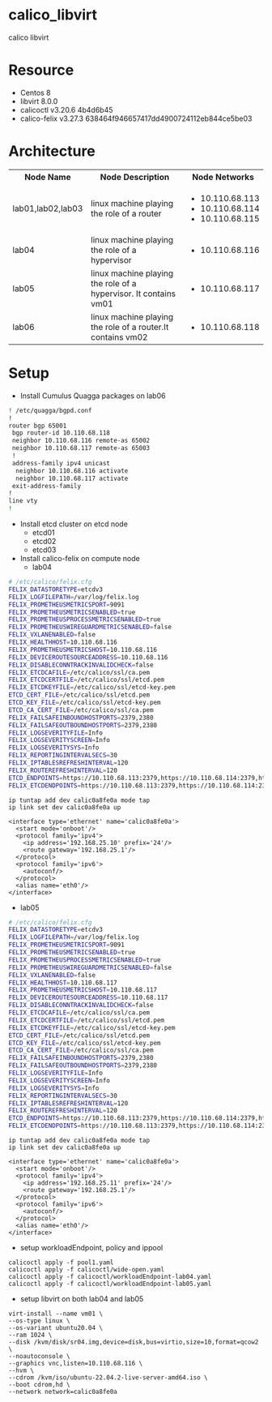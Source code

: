 # calico_libvirt
calico libvirt

# Resource
- Centos 8
- libvirt 8.0.0
- calicoctl v3.20.6 4b4d6b45
- calico-felix v3.27.3 638464f946657417dd4900724112eb844ce5be03

# Architecture
<table>
<tr><th>Node Name</th><th>Node Description</th><th>Node Networks</th></tr>
<tr><td>lab01,lab02,lab03</td><td>linux machine playing the role of a router</td><td><ul><li>10.110.68.113</li><li>10.110.68.114</li><li>10.110.68.115</li></ul></td></tr>
<tr><td>lab04</td><td>linux machine playing the role of a hypervisor</td><td><ul><li>10.110.68.116</li></ul></td></tr>
<tr><td>lab05</td><td>linux machine playing the role of a hypervisor. It contains vm01</td><td><ul><li>10.110.68.117</li></ul></td></tr>
<tr><td>lab06</td><td>linux machine playing the role of a router.It contains vm02</td><td><ul><li>10.110.68.118</li></ul></td></tr>
</table>

# Setup
* Install Cumulus Quagga packages on lab06
```bash
! /etc/quagga/bgpd.conf
!
router bgp 65001
 bgp router-id 10.110.68.118
 neighbor 10.110.68.116 remote-as 65002
 neighbor 10.110.68.117 remote-as 65003
 !
 address-family ipv4 unicast
  neighbor 10.110.68.116 activate
  neighbor 10.110.68.117 activate
 exit-address-family
!
line vty
! 
```

* Install etcd cluster on etcd node
  * etcd01
  * etcd02
  * etcd03
* Install calico-felix on compute node
  * lab04
```bash
# /etc/calico/felix.cfg
FELIX_DATASTORETYPE=etcdv3
FELIX_LOGFILEPATH=/var/log/felix.log
FELIX_PROMETHEUSMETRICSPORT=9091
FELIX_PROMETHEUSMETRICSENABLED=true
FELIX_PROMETHEUSPROCESSMETRICSENABLED=true
FELIX_PROMETHEUSWIREGUARDMETRICSENABLED=false
FELIX_VXLANENABLED=false
FELIX_HEALTHHOST=10.110.68.116
FELIX_PROMETHEUSMETRICSHOST=10.110.68.116
FELIX_DEVICEROUTESOURCEADDRESS=10.110.68.116
FELIX_DISABLECONNTRACKINVALIDCHECK=false
FELIX_ETCDCAFILE=/etc/calico/ssl/ca.pem
FELIX_ETCDCERTFILE=/etc/calico/ssl/etcd.pem
FELIX_ETCDKEYFILE=/etc/calico/ssl/etcd-key.pem
ETCD_CERT_FILE=/etc/calico/ssl/etcd.pem
ETCD_KEY_FILE=/etc/calico/ssl/etcd-key.pem
ETCD_CA_CERT_FILE=/etc/calico/ssl/ca.pem
FELIX_FAILSAFEINBOUNDHOSTPORTS=2379,2380
FELIX_FAILSAFEOUTBOUNDHOSTPORTS=2379,2380
FELIX_LOGSEVERITYFILE=Info
FELIX_LOGSEVERITYSCREEN=Info
FELIX_LOGSEVERITYSYS=Info
FELIX_REPORTINGINTERVALSECS=30
FELIX_IPTABLESREFRESHINTERVAL=120
FELIX_ROUTEREFRESHINTERVAL=120
ETCD_ENDPOINTS=https://10.110.68.113:2379,https://10.110.68.114:2379,https://10.110.68.115:2379
FELIX_ETCDENDPOINTS=https://10.110.68.113:2379,https://10.110.68.114:2379,https://10.110.68.115:2379
```
```azure
ip tuntap add dev calic0a8fe0a mode tap
ip link set dev calic0a8fe0a up
```
```azure
<interface type='ethernet' name='calic0a8fe0a'>
  <start mode='onboot'/>
  <protocol family='ipv4'>
    <ip address='192.168.25.10' prefix='24'/>
    <route gateway='192.168.25.1'/>
  </protocol>
  <protocol family='ipv6'>
    <autoconf/>
  </protocol>
  <alias name='eth0'/>
</interface>
```
  * lab05
```bash
# /etc/calico/felix.cfg
FELIX_DATASTORETYPE=etcdv3
FELIX_LOGFILEPATH=/var/log/felix.log
FELIX_PROMETHEUSMETRICSPORT=9091
FELIX_PROMETHEUSMETRICSENABLED=true
FELIX_PROMETHEUSPROCESSMETRICSENABLED=true
FELIX_PROMETHEUSWIREGUARDMETRICSENABLED=false
FELIX_VXLANENABLED=false
FELIX_HEALTHHOST=10.110.68.117
FELIX_PROMETHEUSMETRICSHOST=10.110.68.117
FELIX_DEVICEROUTESOURCEADDRESS=10.110.68.117
FELIX_DISABLECONNTRACKINVALIDCHECK=false
FELIX_ETCDCAFILE=/etc/calico/ssl/ca.pem
FELIX_ETCDCERTFILE=/etc/calico/ssl/etcd.pem
FELIX_ETCDKEYFILE=/etc/calico/ssl/etcd-key.pem
ETCD_CERT_FILE=/etc/calico/ssl/etcd.pem
ETCD_KEY_FILE=/etc/calico/ssl/etcd-key.pem
ETCD_CA_CERT_FILE=/etc/calico/ssl/ca.pem
FELIX_FAILSAFEINBOUNDHOSTPORTS=2379,2380
FELIX_FAILSAFEOUTBOUNDHOSTPORTS=2379,2380
FELIX_LOGSEVERITYFILE=Info
FELIX_LOGSEVERITYSCREEN=Info
FELIX_LOGSEVERITYSYS=Info
FELIX_REPORTINGINTERVALSECS=30
FELIX_IPTABLESREFRESHINTERVAL=120
FELIX_ROUTEREFRESHINTERVAL=120
ETCD_ENDPOINTS=https://10.110.68.113:2379,https://10.110.68.114:2379,https://10.110.68.115:2379
FELIX_ETCDENDPOINTS=https://10.110.68.113:2379,https://10.110.68.114:2379,https://10.110.68.115:2379
```
```azure
ip tuntap add dev calic0a8fe0a mode tap
ip link set dev calic0a8fe0a up
```
```azure
<interface type='ethernet' name='calic0a8fe0a'>
  <start mode='onboot'/>
  <protocol family='ipv4'>
    <ip address='192.168.25.11' prefix='24'/>
    <route gateway='192.168.25.1'/>
  </protocol>
  <protocol family='ipv6'>
    <autoconf/>
  </protocol>
  <alias name='eth0'/>
</interface>
```
* setup workloadEndpoint, policy and ippool
```azure
calicoctl apply -f pool1.yaml
calicoctl apply -f calicoctl/wide-open.yaml
calicoctl apply -f calicoctl/workloadEndpoint-lab04.yaml
calicoctl apply -f calicoctl/workloadEndpoint-lab05.yaml
```

* setup libvirt on both lab04 and lab05
```azure
virt-install --name vm01 \
--os-type linux \
--os-variant ubuntu20.04 \
--ram 1024 \
--disk /kvm/disk/sr04.img,device=disk,bus=virtio,size=10,format=qcow2 \
--noautoconsole \
--graphics vnc,listen=10.110.68.116 \
--hvm \
--cdrom /kvm/iso/ubuntu-22.04.2-live-server-amd64.iso \
--boot cdrom,hd \
--network network=calic0a8fe0a
```
